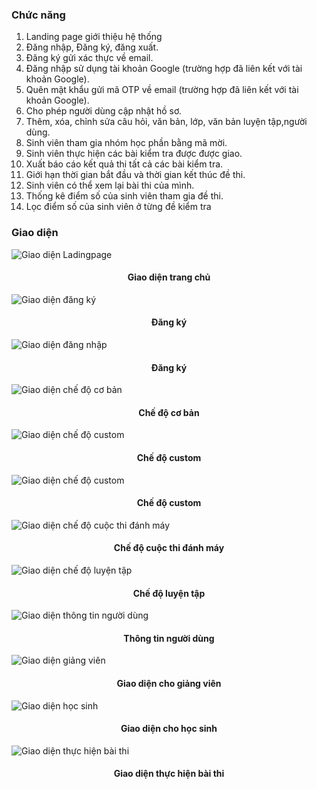 ### Chức năng
1. Landing page giới thiệu hệ thống
2. Đăng nhập, Đăng ký, đăng xuất.
3. Đăng ký gửi xác thực về email.
4. Đăng nhập sử dụng tài khoản Google (trường hợp đã liên kết với tài khoản Google).
5. Quên mật khẩu gửi mã OTP về email (trường hợp đã liên kết với tài khoản Google).
6. Cho phép người dùng cập nhật hồ sơ.
7. Thêm, xóa, chỉnh sửa câu hỏi, văn bản, lớp, văn bản luyện tập,người dùng.
8. Sinh viên tham gia nhóm học phần bằng mã mời.
9. Sinh viên thực hiện các bài kiểm tra được được giao.
10. Xuất báo cáo kết quả thi tất cả các bài kiểm tra.
11. Giới hạn thời gian bắt đầu và thời gian kết thúc đề thi.
12. Sinh viên có thể xem lại bài thi của mình.
13. Thống kê điểm số của sinh viên tham gia đề thi.
14. Lọc điểm số của sinh viên ở từng đề kiểm tra

### Giao diện

![Giao diện Ladingpage](./img/trangchu.jpg)

<h4 align="center">Giao diện trang chủ</h4>

![Giao diện đăng ký](./img/dangky.jpg)

<h4 align="center">Đăng ký</h4>

![Giao diện đăng nhập](./img/dangnhap.jpg)

<h4 align="center">Đăng ký</h4>

![Giao diện chế độ cơ bản](./img/chedocoban.jpg)

<h4 align="center">Chế độ cơ bản</h4>

![Giao diện chế độ custom](./img/chedocustom.jpg)

<h4 align="center">Chế độ custom</h4>

![Giao diện chế độ custom](./img/chedocustom.jpg)

<h4 align="center">Chế độ custom</h4>

![Giao diện chế độ cuộc thi đánh máy](./img/cuocthidanhmay.jpg)

<h4 align="center">Chế độ cuộc thi đánh máy</h4>

![Giao diện chế độ luyện tập](./img/chedoluyentap.jpg)

<h4 align="center">Chế độ luyện tập</h4>

![Giao diện thông tin người dùng](./img/thongtinnguoidung.jpg)

<h4 align="center">Thông tin người dùng</h4>

![Giao diện giảng viên](./img/giaodiengiangvien.jpg)

<h4 align="center">Giao diện cho giảng viên</h4>

![Giao diện học sinh](./img/giaodienhocsinh.jpg)

<h4 align="center">Giao diện cho học sinh</h4>

![Giao diện thực hiện bài thi](./img/thuchienbaithi.jpg)

<h4 align="center">Giao diện thực hiện bài thi</h4>
